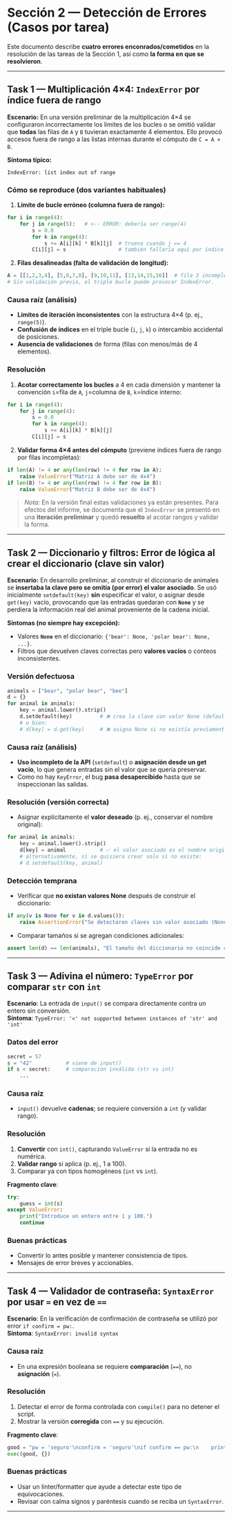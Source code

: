 # Sección 2 — Detección de Errores (Casos por tarea)

Este documento describe **cuatro errores enconrados/cometidos** en la resolución de las tareas de la Sección 1, así como **la forma en que se resolvieron**. 

---

## Task 1 — Multiplicación 4×4: `IndexError` por índice fuera de rango

**Escenario:** En una versión preliminar de la multiplicación 4×4 se configuraron incorrectamente los límites de los bucles o se omitió validar que **todas** las filas de `A` y `B` tuvieran exactamente 4 elementos. Ello provocó accesos fuera de rango a las listas internas durante el cómputo de `C = A × B`.

**Síntoma típico:**
```
IndexError: list index out of range
```

### Cómo se reproduce (dos variantes habituales)
1) **Límite de bucle erróneo (columna fuera de rango):**
```python
for i in range(4):
    for j in range(5):   # <-- ERROR: debería ser range(4)
        s = 0.0
        for k in range(4):
            s += A[i][k] * B[k][j]  # truena cuando j == 4
        C[i][j] = s                 # también fallaría aquí por índice inexistente
```

2) **Filas desalineadas (falta de validación de longitud):**
```python
A = [[1,2,3,4], [5,6,7,8], [9,10,11], [13,14,15,16]]  # fila 3 incompleta
# Sin validación previa, el triple bucle puede provocar IndexError.
```

### Causa raíz (análisis)
- **Límites de iteración inconsistentes** con la estructura 4×4 (p. ej., `range(5)`).
- **Confusión de índices** en el triple bucle (`i`, `j`, `k`) o intercambio accidental de posiciones.
- **Ausencia de validaciones** de forma (filas con menos/más de 4 elementos).

### Resolución
1) **Acotar correctamente los bucles** a 4 en cada dimensión y mantener la convención `i`=fila de `A`, `j`=columna de `B`, `k`=índice interno:
```python
for i in range(4):
    for j in range(4):
        s = 0.0
        for k in range(4):
            s += A[i][k] * B[k][j]
        C[i][j] = s
```

2) **Validar forma 4×4 antes del cómputo** (previene índices fuera de rango por filas incompletas):
```python
if len(A) != 4 or any(len(row) != 4 for row in A):
    raise ValueError("Matriz A debe ser de 4x4")
if len(B) != 4 or any(len(row) != 4 for row in B):
    raise ValueError("Matriz B debe ser de 4x4")
```

> *Nota:* En la versión final estas validaciones ya están presentes. Para efectos del informe, se documenta que el `IndexError` se presentó en una **iteración preliminar** y quedó **resuelto** al acotar rangos y validar la forma.


---

## Task 2 — Diccionario y filtros: **Error de lógica** al crear el diccionario (clave sin valor)

**Escenario:** En desarrollo preliminar, al construir el diccionario de animales se **insertaba la clave pero se omitía (por error) el valor asociado**. Se usó inicialmente  `setdefault(key)` **sin** especificar el valor, o asignar desde `get(key)` vacío, provocando que las entradas quedaran con **`None`** y se perdiera la información real del animal proveniente de la cadena inicial.

**Síntomas (no siempre hay excepción):**
- Valores **`None`** en el diccionario: `{'bear': None, 'polar bear': None, ...}`.
- Filtros que devuelven claves correctas pero **valores vacíos** o conteos inconsistentes.

### Versión defectuosa
```python
animals = ["bear", "polar bear", "bee"]
d = {}
for animal in animals:
    key = animal.lower().strip()
    d.setdefault(key)         # ❌ crea la clave con valor None (default por omisión)
    # o bien:
    # d[key] = d.get(key)     # ❌ asigna None si no existía previamente
```

### Causa raíz (análisis)
- **Uso incompleto de la API** (`setdefault`) o **asignación desde un get vacío**, lo que genera entradas sin el valor que se quería preservar.
- Como no hay `KeyError`, el bug **pasa desapercibido** hasta que se inspeccionan las salidas.

### Resolución (versión correcta)
- Asignar explícitamente el **valor deseado** (p. ej., conservar el nombre original):
```python
for animal in animals:
    key = animal.lower().strip()
    d[key] = animal           # ✅ el valor asociado es el nombre original
    # alternativamente, si se quisiera crear solo si no existe:
    # d.setdefault(key, animal)
```

### Detección temprana
- Verificar que **no existan valores None** después de construir el diccionario:
```python
if any(v is None for v in d.values()):
    raise AssertionError("Se detectaron claves sin valor asociado (None).")
```
- Comparar tamaños si se agregan condiciones adicionales:
```python
assert len(d) == len(animals), "El tamaño del diccionario no coincide con la lista base."
```

---

## Task 3 — Adivina el número: `TypeError` por comparar `str` con `int`

**Escenario**: La entrada de `input()` se compara directamente contra un entero sin conversión.  
**Síntoma**: `TypeError: '<' not supported between instances of 'str' and 'int'`

### Datos del error
```python
secret = 57
s = "42"           # viene de input()
if s < secret:     # comparación inválida (str vs int)
    ...
```

### Causa raíz
- `input()` devuelve **cadenas**; se requiere conversión a `int` (y validar rango).

### Resolución
1. **Convertir** con `int()`, capturando `ValueError` si la entrada no es numérica.  
2. **Validar rango** si aplica (p. ej., 1 a 100).  
3. Comparar ya con tipos homogéneos (`int` vs `int`).

**Fragmento clave**:
```python
try:
    guess = int(s)
except ValueError:
    print("Introduce un entero entre 1 y 100.")
    continue
```

### Buenas prácticas
- Convertir lo antes posible y mantener consistencia de tipos.
- Mensajes de error breves y accionables.

---

## Task 4 — Validador de contraseña: `SyntaxError` por usar `=` en vez de `==`

**Escenario**: En la verificación de confirmación de contraseña se utilizó por error `if confirm = pw:`.  
**Síntoma**: `SyntaxError: invalid syntax`

### Causa raíz
- En una expresión booleana se requiere **comparación** (`==`), no **asignación** (`=`).

### Resolución
1. Detectar el error de forma controlada con `compile()` para no detener el script.  
2. Mostrar la versión **corregida** con `==` y su ejecución.

**Fragmento clave**:
```python
good = "pw = 'seguro'\nconfirm = 'seguro'\nif confirm == pw:\n    print('Password creado.')"
exec(good, {})
```

### Buenas prácticas
- Usar un linter/formatter que ayude a detectar este tipo de equivocaciones.
- Revisar con calma signos y paréntesis cuando se reciba un `SyntaxError`.

---
